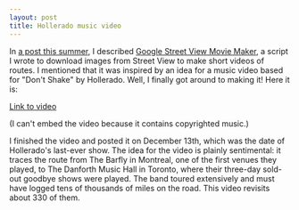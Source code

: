 ```yaml
---
layout: post
title: Hollerado music video
---
```


In [a post this summer](../Street-view-movie-maker/), I described [Google Street View Movie Maker](https://github.com/jblsmith/street-view-movie-maker), a script I wrote to download images from Street View to make short videos of routes. I mentioned that it was inspired by an idea for a music video based for "Don't Shake" by Hollerado. Well, I finally got around to making it! Here it is:

[Link to video](https://www.youtube.com/watch?v=B1py0YaXHKM)

(I can't embed the video because it contains copyrighted music.)

I finished the video and posted it on December 13th, which was the date of Hollerado's last-ever show. The idea for the video is plainly sentimental: it traces the route from The Barfly in Montreal, one of the first venues they played, to The Danforth Music Hall in Toronto, where their three-day sold-out goodbye shows were played. The band toured extensively and must have logged tens of thousands of miles on the road. This video revisits about 330 of them.